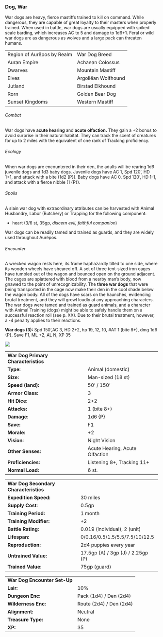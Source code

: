 ### Dog, War

War dogs are heavy, fierce mastiffs trained to kill on command. While dangerous, they are capable of great loyalty to their masters when properly trained. When used in battle, war dogs are usually equipped with spiked scale barding, which increases AC to 5 and damage to 1d6+1. Feral or wild war dogs are as dangerous as wolves and a large pack can threaten humans.

|  |  |
| --- | --- |
| Region of Aurëpos by Realm | War Dog Breed |
| Auran Empire | Achaean Colossus |
| Dwarves | Mountain Mastiff |
| Elves | Argollëan Wolfhound |
| Jutland | Birstad Elkhound |
| Rorn | Golden Bear Dog |
| Sunset Kingdoms | Western Mastiff |

###### Combat

War dogs have **acute hearing** and **acute olfaction.** They gain a +2 bonus to avoid surprise in their natural habitat. They can track the scent of creatures for up to 2 miles with the equivalent of one rank of Tracking proficiency.

###### Ecology

When war dogs are encountered in their den, the adults will be rearing 1d6 juvenile dogs and 1d3 baby dogs. Juvenile dogs have AC 1, Spd 120’, HD 1+1, and attack with a bite (1d2 {P}). Baby dogs have AC 0, Spd 120’, HD 1-1, and attack with a fierce nibble (1 {P}).

###### Spoils

A slain war dog with extraordinary attributes can be harvested with Animal Husbandry, Labor (Butchery) or Trapping for the following component:

* heart (3/6 st, 35gp, *discern evil, faithful companion*)

War dogs can be readily tamed and trained as guards, and they are widely used throughout Aurëpos.

###### Encounter

A wrecked wagon rests here, its frame haphazardly tilted to one side, where its wooden wheels have sheared off. A set of three tent-sized iron cages have tumbled out of the wagon and bounced open on the ground adjacent. The cages are splattered with blood from a nearby man’s body, now gnawed to the point of unrecognizability. The **three war dogs** that were being transported in the cage now make their den in the cool shade below the wagon body. All of the dogs have scars on the haunches, evidencing brutal treatment, and they will growl loudly at any approaching characters. The war dogs were tamed and trained as guard animals, and a character with Animal Training (dogs) might be able to safely handle them on a successful reaction roll (see p. XX). Due to their brutal treatment, however, a -4 penalty applies to their reactions.

**War dogs (3):** Spd 150’,AC 3, HD 2+2, hp 19, 12, 10, #AT 1 (bite 8+), dmg 1d6 {P}, Save F1, ML +2, AL N, XP 35

![](data:image/png;base64...)

|  |  |
| --- | --- |
| **War Dog Primary Characteristics** | |
| **Type:** | Animal (domestic) |
| **Size:** | Man-sized (18 st) |
| **Speed (land):** | 50’ / 150’ |
| **Armor Class:** | 3 |
| **Hit Dice:** | 2+2 |
| **Attacks:** | 1 (bite 8+) |
| **Damage:** | 1d6 {P} |
| **Save:** | F1 |
| **Morale:** | +2 |
| **Vision:** | Night Vision |
| **Other Senses:** | Acute Hearing, Acute Olfaction |
| **Proficiencies:** | Listening 8+, Tracking 11+ |
| **Normal Load:** | 6 st. |

|  |  |
| --- | --- |
| **War Dog Secondary Characteristics** | |
| **Expedition Speed:** | 30 miles |
| **Supply Cost:** | 0.5gp |
| **Training Period:** | 1 month |
| **Training Modifier:** | +2 |
| **Battle Rating:** | 0.019 (individual), 2 (unit) |
| **Lifespan:** | 0/0.16/0.5/1.5/5.5/7.5/10/12.5 |
| **Reproduction:** | 2d4 puppies every year |
| **Untrained Value:** | 17.5gp (A) / 3gp (J) / 2.25gp (P) |
| **Trained Value:** | 75gp (guard) |

|  |  |
| --- | --- |
| **War Dog Encounter Set-Up** | |
| **Lair:** | 10% |
| **Dungeon Enc:** | Pack (1d4) / Den (2d4) |
| **Wilderness Enc:** | Route (2d4) / Den (2d4) |
| **Alignment:** | Neutral |
| **Treasure Type:** | None |
| **XP:** | 35 |
